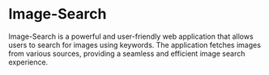 # Image-Search
Image-Search is a powerful and user-friendly web application that allows users to search for images using keywords. The application fetches images from various sources, providing a seamless and efficient image search experience.
